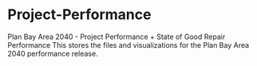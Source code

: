 # Project-Performance
Plan Bay Area 2040 - Project Performance + State of Good Repair Performance
This stores the files and visualizations for the Plan Bay Area 2040 performance release.
